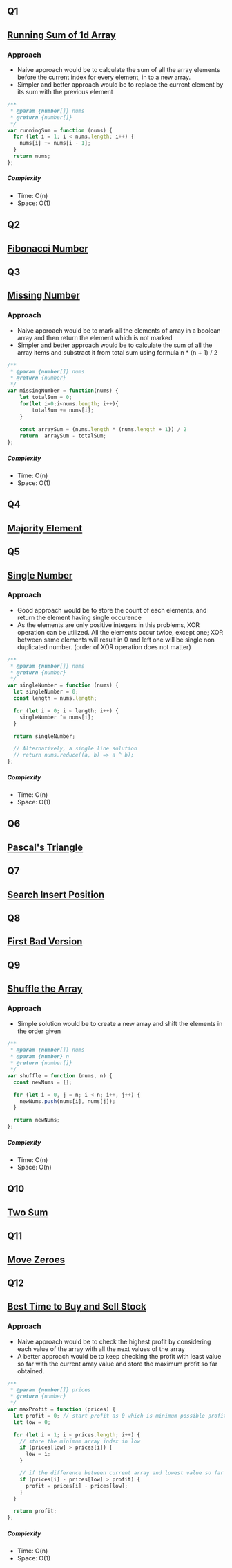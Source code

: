 ## Q1
## [Running Sum of 1d Array](https://leetcode.com/problems/running-sum-of-1d-array)

### Approach

- Naive approach would be to calculate the sum of all the array elements before the current index for every element, in to a new array.
- Simpler and better approach would be to replace the current element by its sum with the previous element

```js
/**
 * @param {number[]} nums
 * @return {number[]}
 */
var runningSum = function (nums) {
  for (let i = 1; i < nums.length; i++) {
    nums[i] += nums[i - 1];
  }
  return nums;
};
```

##### Complexity

- Time: O(n)
- Space: O(1)

## Q2
## [Fibonacci Number](https://leetcode.com/problems/fibonacci-number)


## Q3
## [Missing Number](https://leetcode.com/problems/missing-number/)

### Approach

- Naive approach would be to mark all the elements of array in a boolean array and then return the element which is not marked
- Simpler and better approach would be to calculate the sum of all the array items and substract it from total sum using formula n * (n + 1) / 2

```js
/**
 * @param {number[]} nums
 * @return {number}
 */
var missingNumber = function(nums) {
    let totalSum = 0;
    for(let i=0;i<nums.length; i++){
        totalSum += nums[i];
    }
    
    const arraySum = (nums.length * (nums.length + 1)) / 2
    return  arraySum - totalSum;
};
```

##### Complexity

- Time: O(n)
- Space: O(1)

## Q4
## [Majority Element](https://leetcode.com/problems/majority-element)

## Q5
## [Single Number](https://leetcode.com/problems/single-number/)

### Approach

- Good approach would be to store the count of each elements, and return the element having single occurence
- As the elements are only positive integers in this problems, XOR operation can be utilized. All the elements occur twice, except one; XOR between same elements will result in 0 and left one will be single non duplicated number. (order of XOR operation does not matter)

```js
/**
 * @param {number[]} nums
 * @return {number}
 */
var singleNumber = function (nums) {
  let singleNumber = 0;
  const length = nums.length;

  for (let i = 0; i < length; i++) {
    singleNumber ^= nums[i];
  }

  return singleNumber;

  // Alternatively, a single line solution
  // return nums.reduce((a, b) => a ^ b);
};
```

##### Complexity

- Time: O(n)
- Space: O(1)

## Q6
## [Pascal's Triangle](https://leetcode.com/problems/pascals-triangle)

## Q7
## [Search Insert Position](https://leetcode.com/problems/search-insert-position)

## Q8
## [First Bad Version](https://leetcode.com/problems/first-bad-version)

## Q9
## [Shuffle the Array](https://leetcode.com/problems/shuffle-the-array/)

### Approach

- Simple solution would be to create a new array and shift the elements in the order given

```js
/**
 * @param {number[]} nums
 * @param {number} n
 * @return {number[]}
 */
var shuffle = function (nums, n) {
  const newNums = [];

  for (let i = 0, j = n; i < n; i++, j++) {
    newNums.push(nums[i], nums[j]);
  }

  return newNums;
};
```

##### Complexity

- Time: O(n)
- Space: O(n)

## Q10
## [Two Sum](https://leetcode.com/problems/two-sum)

## Q11
## [Move Zeroes](https://leetcode.com/problems/move-zeroes)

## Q12
## [Best Time to Buy and Sell Stock](https://leetcode.com/problems/best-time-to-buy-and-sell-stock/)

### Approach

- Naive approach would be to check the highest profit by considering each value of the array with all the next values of the array
- A better approach would be to keep checking the profit with least value so far with the current array value and store the maximum profit so far obtained.

```js
/**
 * @param {number[]} prices
 * @return {number}
 */
var maxProfit = function (prices) {
  let profit = 0; // start profit as 0 which is minimum possible profit even if no transactions are done
  let low = 0;

  for (let i = 1; i < prices.length; i++) {
    // store the minimum array index in low
    if (prices[low] > prices[i]) {
      low = i;
    }

    // if the difference between current array and lowest value so far is highest, store it as profit
    if (prices[i] - prices[low] > profit) {
      profit = prices[i] - prices[low];
    }
  }

  return profit;
};
```

##### Complexity

- Time: O(n)
- Space: O(1)

